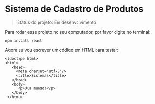 # Sistema de Cadastro de Produtos

> Status do projeto: Em desenvolvimento

Para rodar esse projeto no seu computador, por favor digite no terminal:

```
npm install react
```

Agora eu vou escrever um código em HTML para testar:

```
<ldoctype html>
<html>
   <head>
     <meta charset="utf-8"/>
     <title>Sistemas</title>
   </head>
   <body>
      <p>Olá mundo!</p>
   </body>
 </html>
 ```
 
